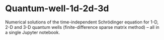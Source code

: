 # Quantum-well-1d-2d-3d
Numerical solutions of the time-independent Schrödinger equation for 1-D, 2-D and 3-D quantum wells (finite-difference sparse matrix method) – all in a single Jupyter notebook.
